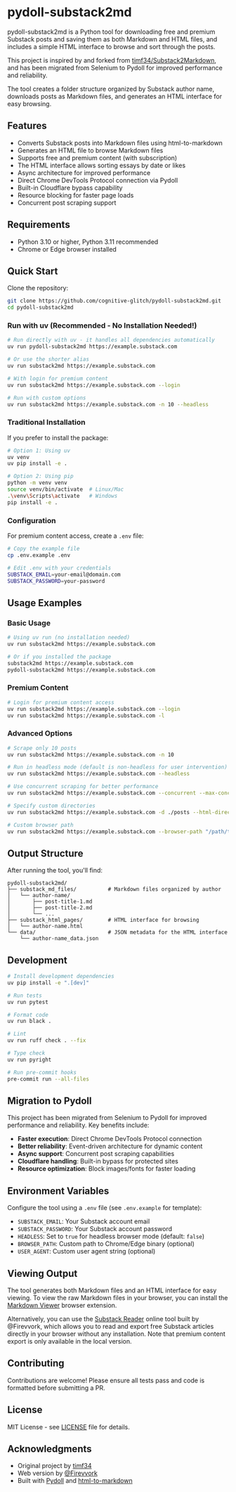 # pydoll-substack2md

pydoll-substack2md is a Python tool for downloading free and premium Substack posts and saving them as both Markdown and HTML files, and includes a simple HTML interface to browse and sort through the posts.

This project is inspired by and forked from [timf34/Substack2Markdown](https://github.com/timf34/Substack2Markdown), and has been migrated from Selenium to Pydoll for improved performance and reliability.

The tool creates a folder structure organized by Substack author name, downloads posts as Markdown files, and generates an HTML interface for easy browsing.

## Features

- Converts Substack posts into Markdown files using html-to-markdown
- Generates an HTML file to browse Markdown files
- Supports free and premium content (with subscription)
- The HTML interface allows sorting essays by date or likes
- Async architecture for improved performance
- Direct Chrome DevTools Protocol connection via Pydoll
- Built-in Cloudflare bypass capability
- Resource blocking for faster page loads
- Concurrent post scraping support

## Requirements

- Python 3.10 or higher, Python 3.11 recommended
- Chrome or Edge browser installed

## Quick Start

Clone the repository:

```bash
git clone https://github.com/cognitive-glitch/pydoll-substack2md.git
cd pydoll-substack2md
```

### Run with uv (Recommended - No Installation Needed!)

```bash
# Run directly with uv - it handles all dependencies automatically
uv run pydoll-substack2md https://example.substack.com

# Or use the shorter alias
uv run substack2md https://example.substack.com

# With login for premium content
uv run substack2md https://example.substack.com --login

# Run with custom options
uv run substack2md https://example.substack.com -n 10 --headless
```

### Traditional Installation

If you prefer to install the package:

```bash
# Option 1: Using uv
uv venv
uv pip install -e .

# Option 2: Using pip
python -m venv venv
source venv/bin/activate  # Linux/Mac
.\venv\Scripts\activate   # Windows
pip install -e .
```

### Configuration

For premium content access, create a `.env` file:

```bash
# Copy the example file
cp .env.example .env

# Edit .env with your credentials
SUBSTACK_EMAIL=your-email@domain.com
SUBSTACK_PASSWORD=your-password
```

## Usage Examples

### Basic Usage

```bash
# Using uv run (no installation needed)
uv run substack2md https://example.substack.com

# Or if you installed the package
substack2md https://example.substack.com
pydoll-substack2md https://example.substack.com
```

### Premium Content

```bash
# Login for premium content access
uv run substack2md https://example.substack.com --login
uv run substack2md https://example.substack.com -l
```

### Advanced Options

```bash
# Scrape only 10 posts
uv run substack2md https://example.substack.com -n 10

# Run in headless mode (default is non-headless for user intervention)
uv run substack2md https://example.substack.com --headless

# Use concurrent scraping for better performance
uv run substack2md https://example.substack.com --concurrent --max-concurrent 5

# Specify custom directories
uv run substack2md https://example.substack.com -d ./posts --html-directory ./html

# Custom browser path
uv run substack2md https://example.substack.com --browser-path "/path/to/chrome"
```

## Output Structure

After running the tool, you'll find:

```
pydoll-substack2md/
├── substack_md_files/          # Markdown files organized by author
│   └── author-name/
│       ├── post-title-1.md
│       ├── post-title-2.md
│       └── ...
├── substack_html_pages/        # HTML interface for browsing
│   └── author-name.html
└── data/                       # JSON metadata for the HTML interface
    └── author-name_data.json
```

## Development

```bash
# Install development dependencies
uv pip install -e ".[dev]"

# Run tests
uv run pytest

# Format code
uv run black .

# Lint
uv run ruff check . --fix

# Type check
uv run pyright

# Run pre-commit hooks
pre-commit run --all-files
```

## Migration to Pydoll

This project has been migrated from Selenium to Pydoll for improved performance and reliability. Key benefits include:

- **Faster execution**: Direct Chrome DevTools Protocol connection
- **Better reliability**: Event-driven architecture for dynamic content
- **Async support**: Concurrent post scraping capabilities
- **Cloudflare handling**: Built-in bypass for protected sites
- **Resource optimization**: Block images/fonts for faster loading

## Environment Variables

Configure the tool using a `.env` file (see `.env.example` for template):

- `SUBSTACK_EMAIL`: Your Substack account email
- `SUBSTACK_PASSWORD`: Your Substack account password
- `HEADLESS`: Set to `true` for headless browser mode (default: `false`)
- `BROWSER_PATH`: Custom path to Chrome/Edge binary (optional)
- `USER_AGENT`: Custom user agent string (optional)

## Viewing Output

The tool generates both Markdown files and an HTML interface for easy viewing. To view the raw Markdown files in your browser, you can install the [Markdown Viewer](https://chromewebstore.google.com/detail/markdown-viewer/ckkdlimhmcjmikdlpkmbgfkaikojcbjk) browser extension.

Alternatively, you can use the [Substack Reader](https://www.substacktools.com/reader) online tool built by @Firevvork, which allows you to read and export free Substack articles directly in your browser without any installation. Note that premium content export is only available in the local version.

## Contributing

Contributions are welcome! Please ensure all tests pass and code is formatted before submitting a PR.

## License

MIT License - see [LICENSE](LICENSE) file for details.

## Acknowledgments

- Original project by [timf34](https://github.com/timf34/Substack2Markdown)
- Web version by [@Firevvork](https://github.com/Firevvork)
- Built with [Pydoll](https://github.com/pydoll/pydoll) and [html-to-markdown](https://github.com/Goldziher/html-to-markdown)
